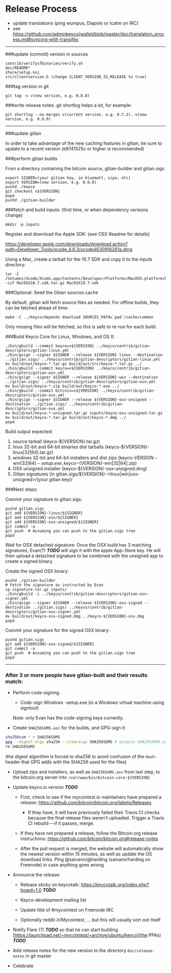 Release Process
====================

* update translations (ping wumpus, Diapolo or tcatm on IRC)
* see https://github.com/adminkeyco/wallet/blob/master/doc/translation_process.md#syncing-with-transifex

* * *

###update (commit) version in sources

	contrib/verifysfbinaries/verify.sh
	doc/README*
	share/setup.nsi
	src/clientversion.h (change CLIENT_VERSION_IS_RELEASE to true)

###tag version in git

	git tag -s v(new version, e.g. 0.8.0)

###write release notes. git shortlog helps a lot, for example:

	git shortlog --no-merges v(current version, e.g. 0.7.2)..v(new version, e.g. 0.8.0)

* * *

###update gitian

 In order to take advantage of the new caching features in gitian, be sure to update to a recent version (e9741525c or higher is recommended)

###perform gitian builds

 From a directory containing the bitcoin source, gitian-builder and gitian.sigs

	export SIGNER=(your gitian key, ie bluematt, sipa, etc)
	export VERSION=(new version, e.g. 0.8.0)
	pushd ./keyco
	git checkout v${VERSION}
	popd
	pushd ./gitian-builder

###fetch and build inputs: (first time, or when dependency versions change)
 
	mkdir -p inputs

 Register and download the Apple SDK: (see OSX Readme for details)
 
 https://developer.apple.com/downloads/download.action?path=Developer_Tools/xcode_4.6.3/xcode4630916281a.dmg
 
 Using a Mac, create a tarball for the 10.7 SDK and copy it to the inputs directory:
 
	tar -C /Volumes/Xcode/Xcode.app/Contents/Developer/Platforms/MacOSX.platform/Developer/SDKs/ -czf MacOSX10.7.sdk.tar.gz MacOSX10.7.sdk

###Optional: Seed the Gitian sources cache

  By default, gitian will fetch source files as needed. For offline builds, they can be fetched ahead of time:

	make -C ../keyco/depends download SOURCES_PATH=`pwd`/cache/common

  Only missing files will be fetched, so this is safe to re-run for each build.

###Build Keyco Core for Linux, Windows, and OS X:

	./bin/gbuild --commit keyco=v${VERSION} ../keyco/contrib/gitian-descriptors/gitian-linux.yml
	./bin/gsign --signer $SIGNER --release ${VERSION}-linux --destination ../gitian.sigs/ ../keyco/contrib/gitian-descriptors/gitian-linux.yml
	mv build/out/keyco-*.tar.gz build/out/src/keyco-*.tar.gz ../
	./bin/gbuild --commit keyco=v${VERSION} ../keyco/contrib/gitian-descriptors/gitian-win.yml
	./bin/gsign --signer $SIGNER --release ${VERSION}-win --destination ../gitian.sigs/ ../keyco/contrib/gitian-descriptors/gitian-win.yml
	mv build/out/keyco-*.zip build/out/keyco-*.exe ../
	./bin/gbuild --commit bitcoin=v${VERSION} ../keyco/contrib/gitian-descriptors/gitian-osx.yml
	./bin/gsign --signer $SIGNER --release ${VERSION}-osx-unsigned --destination ../gitian.sigs/ ../keyco/contrib/gitian-descriptors/gitian-osx.yml
	mv build/out/keyco-*-unsigned.tar.gz inputs/keyco-osx-unsigned.tar.gz
	mv build/out/keyco-*.tar.gz build/out/keyco-*.dmg ../
	popd
  Build output expected:

  1. source tarball (keyco-${VERSION}.tar.gz)
  2. linux 32-bit and 64-bit binaries dist tarballs (keyco-${VERSION}-linux[32|64].tar.gz)
  3. windows 32-bit and 64-bit installers and dist zips (keyco-${VERSION}-win[32|64]-setup.exe, keyco-${VERSION}-win[32|64].zip)
  4. OSX unsigned installer (keyco-${VERSION}-osx-unsigned.dmg)
  5. Gitian signatures (in gitian.sigs/${VERSION}-<linux|win|osx-unsigned>/(your gitian key)/

###Next steps:

Commit your signature to gitian.sigs:

	pushd gitian.sigs
	git add ${VERSION}-linux/${SIGNER}
	git add ${VERSION}-win/${SIGNER}
	git add ${VERSION}-osx-unsigned/${SIGNER}
	git commit -a
	git push  # Assuming you can push to the gitian.sigs tree
	popd

  Wait for OSX detached signature:
	Once the OSX build has 3 matching signatures, Evan(?) ***TODO*** will sign it with the apple App-Store key.
	He will then upload a detached signature to be combined with the unsigned app to create a signed binary.

  Create the signed OSX binary:

	pushd ./gitian-builder
	# Fetch the signature as instructed by Evan
	cp signature.tar.gz inputs/
	./bin/gbuild -i ../keyco/contrib/gitian-descriptors/gitian-osx-signer.yml
	./bin/gsign --signer $SIGNER --release ${VERSION}-osx-signed --destination ../gitian.sigs/ ../keyco/contrib/gitian-descriptors/gitian-osx-signer.yml
	mv build/out/keyco-osx-signed.dmg ../keyco-${VERSION}-osx.dmg
	popd

Commit your signature for the signed OSX binary:

	pushd gitian.sigs
	git add ${VERSION}-osx-signed/${SIGNER}
	git commit -a
	git push  # Assuming you can push to the gitian.sigs tree
	popd

-------------------------------------------------------------------------

### After 3 or more people have gitian-built and their results match:

- Perform code-signing.

    - Code-sign Windows -setup.exe (in a Windows virtual machine using signtool)

  Note: only Evan has the code-signing keys currently.

- Create `SHA256SUMS.asc` for the builds, and GPG-sign it:
```bash
sha256sum * > SHA256SUMS
gpg --digest-algo sha256 --clearsign SHA256SUMS # outputs SHA256SUMS.asc
rm SHA256SUMS
```
(the digest algorithm is forced to sha256 to avoid confusion of the `Hash:` header that GPG adds with the SHA256 used for the files)

- Upload zips and installers, as well as `SHA256SUMS.asc` from last step, to the bitcoin.org server
  into `/var/www/bin/bitcoin-core-${VERSION}`

- Update keyco.io version ***TODO***

  - First, check to see if the mycointest.io maintainers have prepared a
    release: https://github.com/bitcoin/bitcoin.org/labels/Releases

      - If they have, it will have previously failed their Travis CI
        checks because the final release files weren't uploaded.
        Trigger a Travis CI rebuild---if it passes, merge.

  - If they have not prepared a release, follow the Bitcoin.org release
    instructions: https://github.com/bitcoin/bitcoin.org#release-notes

  - After the pull request is merged, the website will automatically show the newest version within 15 minutes, as well
    as update the OS download links. Ping @saivann/@harding (saivann/harding on Freenode) in case anything goes wrong

- Announce the release:

  - Release sticky on keycotalk: https://keycotalk.org/index.php?board=1.0 ***TODO***

  - Keyco-development mailing list

  - Update title of #mycointest on Freenode IRC

  - Optionally reddit /r/Mycointest, ... but this will usually sort out itself

- Notify Flare (?) ***TODO*** so that he can start building [https://launchpad.net/~mycointest/+archive/ubuntu/keyco](the PPAs) ***TODO***

- Add release notes for the new version to the directory `doc/release-notes` in git master

- Celebrate
